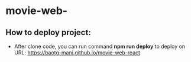 # movie-web-

## How to deploy project:
- After clone code, you can run command **npm run deploy** to deploy on URL: https://baotg-mani.github.io/movie-web-react
